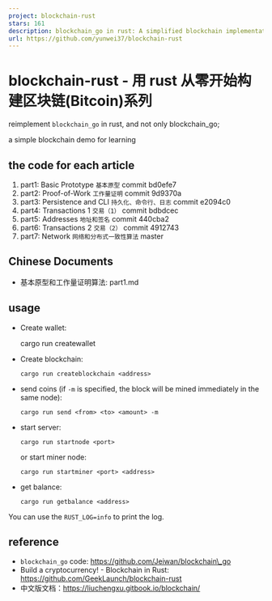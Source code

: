 ```yaml
---
project: blockchain-rust
stars: 161
description: blockchain_go in rust: A simplified blockchain implementation in rust for leaning / 用 rust 从零开始构建区块链(Bitcoin)
url: https://github.com/yunwei37/blockchain-rust
---
```


blockchain-rust - 用 rust 从零开始构建区块链(Bitcoin)系列
=============================================

reimplement `blockchain_go` in rust, and not only blockchain\_go;

a simple blockchain demo for learning

the code for each article
-------------------------

1.  part1: Basic Prototype `基本原型` commit bd0efe7
2.  part2: Proof-of-Work `工作量证明` commit 9d9370a
3.  part3: Persistence and CLI `持久化、命令行、日志` commit e2094c0
4.  part4: Transactions 1 `交易（1）` commit bdbdcec
5.  part5: Addresses `地址和签名` commit 440cba2
6.  part6: Transactions 2 `交易（2）` commit 4912743
7.  part7: Network `网络和分布式一致性算法` master

Chinese Documents
-----------------

-   基本原型和工作量证明算法: part1.md

usage
-----

-   Create wallet:
    
    cargo run createwallet
    
-   Create blockchain:
    
    ```
    cargo run createblockchain <address>
    ```
    
-   send coins (if `-m` is specified, the block will be mined immediately in the same node):
    
    ```
    cargo run send <from> <to> <amount> -m 
    ```
    
-   start server:
    
    ```
    cargo run startnode <port>
    ```
    
    or start miner node:
    
    ```
    cargo run startminer <port> <address>
    ```
    
-   get balance:
    
    ```
    cargo run getbalance <address>
    ```
    

You can use the `RUST_LOG=info` to print the log.

reference
---------

-   `blockchain_go` code: https://github.com/Jeiwan/blockchain\_go
-   Build a cryptocurrency! - Blockchain in Rust: https://github.com/GeekLaunch/blockchain-rust
-   中文版文档：https://liuchengxu.gitbook.io/blockchain/

